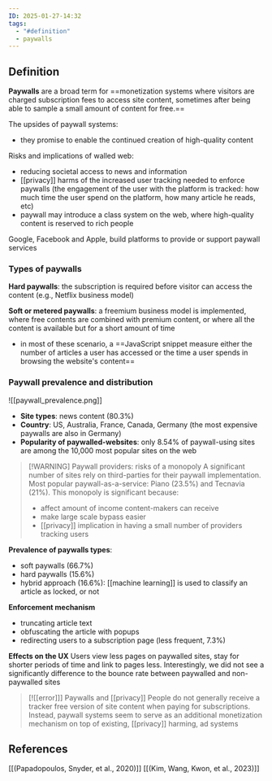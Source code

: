 ```yaml
---
ID: 2025-01-27-14:32
tags:
  - "#definition"
  - paywalls
---
```

## Definition

**Paywalls**  are a broad term for ==monetization systems where visitors are charged subscription fees to access site content, sometimes after being able to sample a small amount of content for free.==

The upsides of paywall systems:
- they promise to enable the continued creation of high-quality content

Risks and implications of walled web:
- reducing societal access to news and information
- [[privacy]] harms of the increased user tracking needed to enforce paywalls (the engagement of the user with the platform is tracked: how much time the user spend on the platform, how many article he reads, etc)
- paywall may introduce a class system on the web, where high-quality content is reserved to rich people

Google, Facebook and Apple, build platforms to provide or support paywall services

### Types of paywalls

**Hard paywalls**: the subscription is required before visitor can access the content (e.g., Netflix business model)

**Soft or metered paywalls**: a freemium business model is implemented, where free contents are combined with premium content, or where all the content is available but for a short amount of time
- in most of these scenario, a ==JavaScript snippet measure either the number of articles a user has accessed or the time a user spends in browsing the website's content==

### Paywall prevalence and distribution

![[paywall_prevalence.png]]
- **Site types**: news content (80.3%)
- **Country**: US, Australia, France, Canada, Germany (the most expensive paywalls are also in Germany)
- **Popularity of paywalled-websites**: only 8.54% of paywall-using sites are among the 10,000 most popular sites on the web

> [!WARNING] Paywall providers: risks of a monopoly
> A significant number of sites rely on third-parties for their paywall implementation. Most popular paywall-as-a-service: Piano (23.5%) and Tecnavia (21%). This monopoly is significant because:
> - affect amount of income content-makers can receive
> - make large scale bypass easier
> - [[privacy]] implication in having a small number of providers tracking users

**Prevalence of paywalls types**:
- soft paywalls (66.7%)
- hard paywalls (15.6%)
- hybrid approach (16.6%): [[machine learning]] is used to classify an article as locked, or not

**Enforcement mechanism**
- truncating article text
- obfuscating the article with popups
- redirecting users to a subscription page (less frequent, 7.3%)

**Effects on the UX**
Users view less pages on paywalled sites, stay for shorter periods of time and link to pages less. Interestingly, we did not see a significantly difference
to the bounce rate between paywalled and non-paywalled sites

> [![[error]]] Paywalls and [[privacy]]
> People do not generally receive a tracker free version of site content when paying for subscriptions. Instead, paywall systems seem to serve as an additional monetization mechanism on top of existing, [[privacy]] harming, ad systems

## References
[[(Papadopoulos, Snyder, et al., 2020)]]
[[(Kim, Wang, Kwon, et al., 2023)]]
